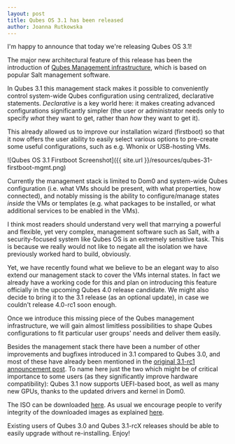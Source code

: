 ```yaml
---
layout: post
title: Qubes OS 3.1 has been released
author: Joanna Rutkowska
---
```


I'm happy to announce that today we're releasing Qubes OS 3.1!

The major new architectural feature of this release has been the introduction of
[Qubes Management
infrastructure](https://www.qubes-os.org/news/2015/12/14/mgmt-stack/), which is
based on popular Salt management software.

In Qubes 3.1 this management stack makes it possible to conveniently control
system-wide Qubes configuration using centralized, declarative statements.
_Declarative_ is a key world here: it makes creating advanced configurations
significantly simpler (the user or administrator needs only to specify _what_
they want to get, rather than _how_ they want to get it).

This already allowed us to improve our installation wizard (firstboot) so that
it now offers the user ability to easily select various options to pre-create
some useful configurations, such as e.g. Whonix or USB-hosting VMs.

![Qubes OS 3.1 Firstboot Screenshot]({{ site.url }}/resources/qubes-31-firstboot-mgmt.png)

Currently the management stack is limited to Dom0 and system-wide Qubes
configuration (i.e. what VMs should be present, with what properties, how
connected), and notably missing is the ability to configure/manage states
_inside_ the VMs or templates (e.g. what packages to be installed, or what
additional services to be enabled in the VMs).

I think most readers should understand very well that marrying a powerful and
flexible, yet very complex, management software such as Salt, with a
security-focused system like Qubes OS is an extremely sensitive task. This is
because we really would not like to negate all the isolation we have previously
worked hard to build, obviously.

Yet, we have recently found what we believe to be an elegant way to also extend
our management stack to cover the VMs internal states. In fact we already have a
working code for this and plan on introducing this feature officially in the
upcoming Qubes 4.0 release candidate. We might also decide to bring it to the
3.1 release (as an optional update), in case we couldn't release 4.0-rc1 soon
enough.

Once we introduce this missing piece of the Qubes management infrastructure, we
will gain almost limitless possibilities to shape Qubes configurations to fit
particular user groups' needs and deliver them easily.

Besides the management stack there have been a number of other improvements and
bugfixes introduced in 3.1 compared to Qubes 3.0, and most of these have already
been mentioned in the [original 3.1-rc1 announcement
post](https://www.qubes-os.org/news/2015/12/08/qubes-OS-3-1-rc1-has-been-released/).
To name here just the two which might be of critical importance to some users
(as they significantly improve hardware compatibility): Qubes 3.1 now supports
UEFI-based boot, as well as many new GPUs, thanks to the updated drivers and
kernel in Dom0.

The ISO can be downloaded [here](https://www.qubes-os.org/downloads/). As usual
we encourage people to verify integrity of the downloaded images as explained
[here](https://www.qubes-os.org/doc/verifying-signatures/).

Existing users of Qubes 3.0 and Qubes 3.1-rcX releases should be able to easily
upgrade without re-installing. Enjoy!

